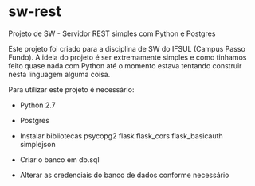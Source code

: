 # sw-rest
Projeto de SW - Servidor REST simples com Python e Postgres

Este projeto foi criado para a disciplina de SW do IFSUL (Campus Passo Fundo). A ideia do projeto é ser extremamente simples e como tinhamos feito quase nada com Python até o momento estava tentando construir nesta linguagem alguma coisa.

Para utilizar este projeto é necessário:
- Python 2.7
- Postgres
- Instalar bibliotecas
  psycopg2
  flask
  flask_cors
  flask_basicauth
  simplejson
  
- Criar o banco em db.sql
- Alterar as credenciais do banco de dados conforme necessário
